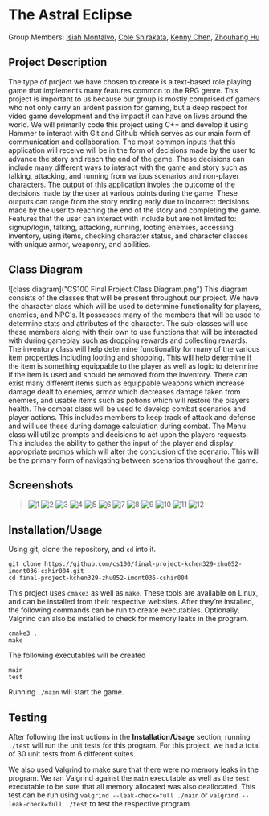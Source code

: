 # The Astral Eclipse

 Group Members: [Isiah Montalvo](https://github.com/Isiah-Z-Montalvo),
           [Cole Shirakata](https://github.com/ColeShirakata),
 	          [Kenny Chen](https://github.com/kennygchen),
 	          [Zhouhang Hu](https://github.com/davidhu520)

## Project Description
The type of project we have chosen to create is a text-based role playing game that implements many features common to the RPG genre. This project is important to us because our group is mostly comprised of gamers who not only carry an ardent passion for gaming, but a deep respect for video game development and the impact it can have on lives around the world. We will primarily code this project using C++ and develop it using Hammer to interact with Git and Github which serves as our main form of communication and collaboration. The most common inputs that this application will receive will be in the form of decisions made by the user to advance the story and reach the end of the game. These decisions can include many different ways to interact with the game and story such as talking, attacking, and running from various scenarios and non-player characters. The output of this application involes the outcome of the decisions made by the user at various points during the game. These outputs can range from the story ending early due to incorrect decisions made by the user to reaching the end of the story and completing the game. Features that the user can interact with include but are not limited to: signup/login, talking, attacking, running, looting enemies, accessing inventory, using items, checking character status, and character classes with unique armor, weaponry, and abilities.   
 
## Class Diagram
 ![class diagram]("CS100 Final Project Class Diagram.png")
This diagram consists of the classes that will be present throughout our project. We have the character class which will be used to determine functionality for players, enemies, and NPC's. It possesses many of the members that will be used to determine stats and attributes of the character. The sub-classes will use these members along with their own to use functions that will be interacted with during gameplay such as dropping rewards and collecting rewards. The inventory class will help determine functionality for many of the various item properties including looting and shopping. This will help determine if the item is something equippable to the player as well as logic to determine if the item is used and should be removed from the inventory. There can exist many different items such as equippable weapons which increase damage dealt to enemies, armor which decreases damage taken from enemies, and usable items such as potions which will restore the players health. The combat class will be used to develop combat scenarios and player actions. This includes members to keep track of attack and defense and will use these during damage calculation during combat. The Menu class will utilize prompts and decisions to act upon the players requests. This includes the ability to gather the input of the player and display appropriate promps which will alter the conclusion of the scenario. This will be the primary form of navigating between scenarios throughout the game. 
 

 ## Screenshots
 > ![1](https://github.com/cs100/final-project-kchen329-zhu052-imont036-cshir004/blob/master/1.png)
 > ![2](https://github.com/cs100/final-project-kchen329-zhu052-imont036-cshir004/blob/master/combat1.png)
 > ![3](https://github.com/cs100/final-project-kchen329-zhu052-imont036-cshir004/blob/master/combat2.png)
 > ![4](https://github.com/cs100/final-project-kchen329-zhu052-imont036-cshir004/blob/master/2.png)
 > ![5](https://github.com/cs100/final-project-kchen329-zhu052-imont036-cshir004/blob/master/3.png)
 > ![6](https://github.com/cs100/final-project-kchen329-zhu052-imont036-cshir004/blob/master/4.png)
 > ![7](https://github.com/cs100/final-project-kchen329-zhu052-imont036-cshir004/blob/master/5.png)
 > ![8](https://github.com/cs100/final-project-kchen329-zhu052-imont036-cshir004/blob/master/6.png)
 > ![9](https://github.com/cs100/final-project-kchen329-zhu052-imont036-cshir004/blob/master/7.png)
 > ![10](https://github.com/cs100/final-project-kchen329-zhu052-imont036-cshir004/blob/master/tests.png)
 > ![11](https://github.com/cs100/final-project-kchen329-zhu052-imont036-cshir004/blob/master/mainMemcheck.png)
 > ![12](https://github.com/cs100/final-project-kchen329-zhu052-imont036-cshir004/blob/master/testMemcheck.png)
 ## Installation/Usage

 Using git, clone the repository, and `cd` into it.
```
git clone https://github.com/cs100/final-project-kchen329-zhu052-imont036-cshir004.git
cd final-project-kchen329-zhu052-imont036-cshir004
```

This project uses `cmake3` as well as `make`. These tools are available on Linux, and can be installed from their respective websites. After they’re installed, the following commands can be run to create executables. Optionally, Valgrind can also be installed to check for memory leaks in the program.

```
cmake3 .
make
```

The following executables will be created

```
main
test
```

Running `./main` will start the game.

 ## Testing
After following the instructions in the **Installation/Usage** section, running `./test` will run the unit tests for this program. For this project, we had a total of 30 unit tests from 6 different suites.

We also used Valgrind to make sure that there were no memory leaks in the program. We ran Valgrind against the `main` executable as well as the `test` executable to be sure that all memory allocated was also deallocated. This test can be run using `valgrind --leak-check=full ./main` or `valgrind --leak-check=full ./test` to test the respective program.
